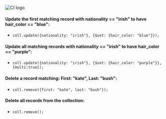 ![CI logo](https://codeinstitute.s3.amazonaws.com/fullstack/ci_logo_small.png)

#### Update the first matching record with nationality == "irish" to have hair_color == "blue":
- `coll.update({nationality: "irish"}, {$set: {hair_color: "blue"}});`


#### Update all matching records with nationality == "irish" to have hair_color == "purple":
- `coll.update({nationality: "irish"}, {$set: {hair_color: "purple"}},{multi:true});`


#### Delete a record matching: First: "kate", Last: "bush":
- `coll.remove({first: "kate", last: "bush"});`


#### Delete all records from the collection:
- `coll.remove();`
